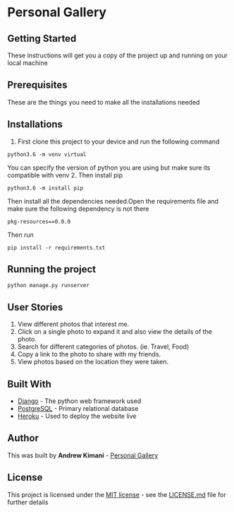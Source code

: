 # Personal Gallery

## Getting Started
These instructions will get you a copy of the project up and running on your local machine

## Prerequisites
These are the things you need to make all the installations needed

## Installations
1. First clone this project to your device and run the following command
  ```
  python3.6 -m venv virtual
  ```
  You can specify the version of python you are using but make sure its compatible with venv
2. Then install pip
  ```
  python3.6 -m install pip
  ```
  Then install all the dependencies needed.Open the requirements file and make sure the following dependency is not there
  ```
  pkg-resources==0.0.0
  ```
  Then run
  ```
  pip install -r requirements.txt
  ```
## Running the project
  ```
  python manage.py runserver
  ```

## User Stories
1. View different photos that interest me.
2. Click on a single photo to expand it and also view the details of the photo.
3. Search for different categories of photos. (ie. Travel, Food)
4. Copy a link to the photo to share with my friends.
5. View photos based on the location they were taken.

## Built With
* [Django](https://www.djangoproject.com/) - The python web framework used
* [PostgreSQL](https://www.postgresql.org/) - Primary relational database
* [Heroku](https://signup.heroku.com/login) - Used to deploy the website live

## Author
This was built by **Andrew Kimani** - [Personal Gallery](https://github.com/andykimchris/Unsplash)

## License
This project is licensed under the [MIT license](https://opensource.org/licenses/MIT) - see the [LICENSE.md](LICENSE.md) file for further details
